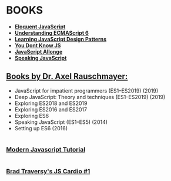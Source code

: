# BOOKS

- **[Eloquent JavaScript](https://eloquentjavascript.net/)**
- **[Understanding ECMAScript 6](https://leanpub.com/understandinges6/read/)**
- **[Learning JavaScript Design Patterns](https://addyosmani.com/resources/essentialjsdesignpatterns/book/)**
- **[You Dont Know JS](https://github.com/getify/You-Dont-Know-JS)**
- **[JavaScript Allonge](https://leanpub.com/javascriptallongesix/read)**
- **[Speaking JavaScript](http://speakingjs.com/es5/index.html)**


## [Books by Dr. Axel Rauschmayer:](https://exploringjs.com/)

- JavaScript for impatient programmers (ES1–ES2019) (2019)
- Deep JavaScript: Theory and techniques (ES1–ES2019) (2019)
- Exploring ES2018 and ES2019
- Exploring ES2016 and ES2017
- Exploring ES6
- Speaking JavaScript (ES1–ES5) (2014)
- Setting up ES6 (2016)

#
### [Modern Javascript Tutorial](https://javascript.info/)
#
### [Brad Traversy's JS Cardio #1](https://www.youtube.com/watch?v=M2bJBuaOeOQ) 


